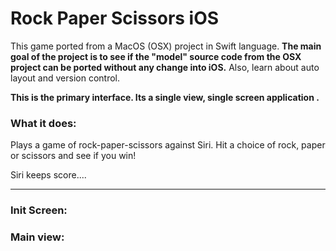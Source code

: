 # Rock Paper Scissors iOS

This game ported from a MacOS (OSX) project in Swift language. 
**The main goal of the project is to see if the "model" source code from the OSX project can be ported without any change 
into iOS.** Also, learn about auto layout and  version control. 

**This is the primary interface. Its a single view, single screen application .**


### What it does:
Plays a game of rock-paper-scissors against Siri. Hit a choice of rock, paper or scissors and see if you win!

Siri keeps score....
***
### Init Screen:  


### Main view:

  



